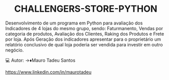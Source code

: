 <h1 align="center"> CHALLENGERS-STORE-PYTHON </h1>
Desenvolvimento de um programa em Python para avaliação dos Indicadores de 4 lojas do mesmo grupo, sendo: 
Faturmanento, Vendas por categoria de produtos, Avaliação dos Clientes, Raking dos Produtos e Frete por loja.
Após Geração dos indicadores apresentar para o proprietário um relatório conclusivo de qual loja poderia ser vendida para investir em outro negócio.


💻 Autor:
→♦️Mauro Tadeu Santos

https://www.linkedin.com/in/maurotadeu
